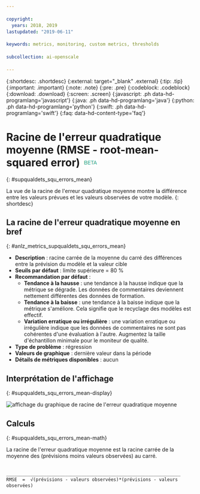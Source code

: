 ```yaml
---

copyright:
  years: 2018, 2019
lastupdated: "2019-06-11"

keywords: metrics, monitoring, custom metrics, thresholds

subcollection: ai-openscale

---
```


{:shortdesc: .shortdesc}
{:external: target="_blank" .external}
{:tip: .tip}
{:important: .important}
{:note: .note}
{:pre: .pre}
{:codeblock: .codeblock}
{:download: .download}
{:screen: .screen}
{:javascript: .ph data-hd-programlang='javascript'}
{:java: .ph data-hd-programlang='java'}
{:python: .ph data-hd-programlang='python'}
{:swift: .ph data-hd-programlang='swift'}
{:faq: data-hd-content-type='faq'}

# Racine de l'erreur quadratique moyenne (RMSE - root-mean-squared error) ![étiquette bêta](images/beta.png)
{: #supqualdets_squ_errors_mean}

La vue de la racine de l'erreur quadratique moyenne montre la différence entre les valeurs prévues et les valeurs observées de votre modèle.
{: shortdesc}

## La racine de l'erreur quadratique moyenne en bref
{: #anlz_metrics_supqualdets_squ_errors_mean}

- **Description** : racine carrée de la moyenne du carré des différences entre la prévision du modèle et la valeur cible
- **Seuils par défaut** : limite supérieure = 80 %
- **Recommandation par défaut** :
   - **Tendance à la hausse** : une tendance à la hausse indique que la métrique se dégrade. Les données de commentaires deviennent nettement différentes des données de formation.
   - **Tendance à la baisse** : une tendance à la baisse indique que la métrique s'améliore. Cela signifie que le recyclage des modèles est effectif.
   - **Variation erratique ou irrégulière** : une variation erratique ou irrégulière indique que les données de commentaires ne sont pas cohérentes d'une évaluation à l'autre. Augmentez la taille d'échantillon minimale pour le moniteur de qualité.
- **Type de problème** : régression
- **Valeurs de graphique** : dernière valeur dans la période
- **Détails de métriques disponibles** : aucun

## Interprétation de l'affichage
{: #supqualdets_squ_errors_mean-display}

![affichage du graphique de racine de l'erreur quadratique moyenne](images/xxxx.png)

## Calculs
{: #supqualdets_squ_errors_mean-math}

La racine de l'erreur quadratique moyenne est la racine carrée de la moyenne des (prévisions moins valeurs observées) au carré.

```
          _________________________________________________________________
RMSE  =  √(prévisions - valeurs observées)*(prévisions - valeurs observées)
```
